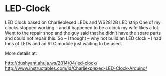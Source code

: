 LED-Clock
=========

LED Clock based on Charlieplexed LEDs and WS2812B LED strip
One of my clocks stopped working – and it happened to be a clock my wife likes a lot. Went to the repair shop and the guy said that he didn’t have the spare parts and could not repair this. So – I thought – why not build an LED clock – I had tons of LEDs and an RTC module just waiting to be used.

More details at:

http://dushyant.ahuja.ws/2014/04/led-clock/
http://www.instructables.com/id/Charliexplexed-LED-Clock-Arduino/
